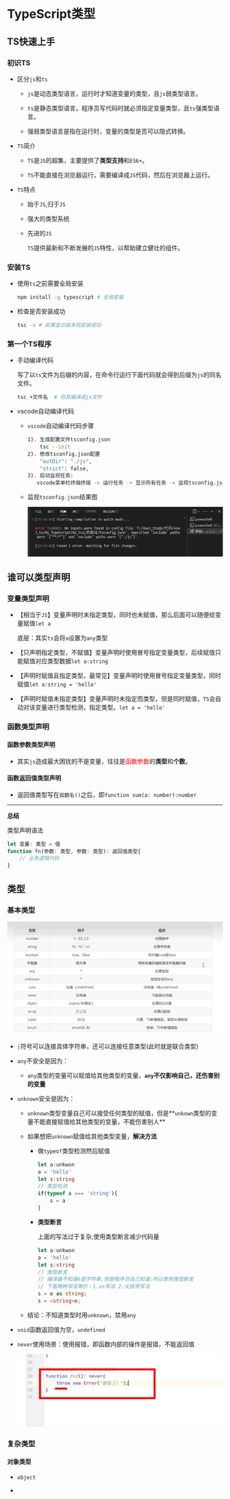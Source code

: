 # TypeScript类型

## TS快速上手

### 初识TS

- 区分`js`和`ts`

  - `js`是动态类型语言，运行时才知道变量的类型，且`js`弱类型语言。

  - `ts`是静态类型语言，程序员写代码时就必须指定变量类型，且`ts`强类型语言。
  - 强弱类型语言是指在运行时，变量的类型是否可以隐式转换。

- `TS`简介

  - `TS`是`JS`的超集，主要提供了**类型支持**和`ES6+`。

  - `TS`不能直接在浏览器运行，需要编译成`JS`代码，然后在浏览器上运行。

- `TS`特点

  - 始于`JS`,归于`JS`

  - 强大的类型系统

  - 先进的`JS`

    `TS`提供最新和不断发展的`JS`特性，以帮助建立健壮的组件。

### 安装TS

- 使用`ts`之前需要全局安装

  ```sh
  npm install -g typescript # 全局安装
  ```

- 检查是否安装成功

  ```sh
  tsc -v # 如果显示版本则安装成功
  ```

### 第一个TS程序

- 手动编译代码

  写了以`ts`文件为后缀的内容，在命令行运行下面代码就会得到后缀为`js`的同名文件。

  ```sh
  tsc +文件名  # 将其编译成js文件
  ```

- vscode自动编译代码

  - `vscode`自动编译代码步骤

    ```sh
    1). 生成配置文件tsconfig.json
        tsc --init  
    2). 修改tsconfig.json配置
        "outDir": "./js",
        "strict": false,    
    3). 启动监视任务: 
       vscode菜单栏终端终端 -> 运行任务 -> 显示所有任务 -> 监视tsconfig.json
    ```


  - 监视`tsconfig.json`结果图

    ![image-20231004215813508](2023-10-04-TypeScript类型.assets/image-20231004215813508.png)


## 谁可以类型声明

###  变量类型声明

- 【相当于`JS`】变量声明时未指定类型，同时也未赋值，那么后面可以随便给变量赋值`let a`

  底层：其实`ts`会将`a`设置为`any`类型

- 【只声明指定类型，不赋值】变量声明时使用冒号指定变量类型，后续赋值只能赋值对应类型数据`let a:string`

- 【声明时赋值且指定类型，最常见】变量声明时使用冒号指定变量类型，同时赋值`let a:string = 'hello'`

- 【声明时赋值未指定类型】变量声明时未指定而类型，但是同时赋值，`TS`会自动对该变量进行类型检测，指定类型。`let a = 'hello'`

### 函数类型声明

#### 函数参数类型声明

- 其实`js`造成最大困扰的不是变量，往往是<font color=red>函数参数</font>的**类型**和**个数**。

#### 函数返回值类型声明

- 返回值类型写在`函数名()`之后，即`function sum(a: number):number`

---

**总结**

类型声明语法

```ts
let 变量: 类型 = 值
function fn(参数: 类型, 参数: 类型): 返回值类型{
    // 业务逻辑代码
}
```

## 类型

### 基本类型

![image-20231005140858654](2023-10-04-TypeScript类型.assets/image-20231005140858654-1696493661905-1.png)

- `|`符号可以连接具体字符串，还可以连接任意类型(此时就是联合类型)

- `any`不安全是因为：

  - `any`类型的变量可以赋值给其他类型的变量，**`any`不仅影响自己，还伤害别的变量**

- `unknown`安全是因为：

  - `unknown`类型变量自己可以接受任何类型的赋值，但是**`unkown`类型的变量不能直接赋值给其他类型的变量，不能伤害别人**

  - 如果想把`unknown`赋值给其他类型变量，**解决方法**

    - 做`typeof`类型检测然后赋值

      ```ts
      let a:unkwon 
      a = 'hello'
      let s:string
      // 类型检测
      if(typeof a === 'string'){
          s = a
      }
      ```

    - **类型断言**

      上面的写法过于复杂,使用类型断言减少代码量

      ```ts
      let a:unkwon 
      a = 'hello'
      let s:string
      // 类型断言
      // 编译器不知道e是字符串,但是程序员自己知道;所以使用类型断言
      // 下面两种写法等价：1.as写法 2.尖括号写法
      s = e as string; 
      s = <string>e;
      ```

  - 结论：不知道类型时用`unknown`，禁用`any`

- `void`函数返回值为空，`undefined`

- `never`使用场景：使用报错，即函数内部的操作是报错，不能返回值

  ![image-20231005152651922](2023-10-04-TypeScript类型.assets/image-20231005152651922.png)

### 复杂类型

#### 对象类型

- `object`

- 

  

  
